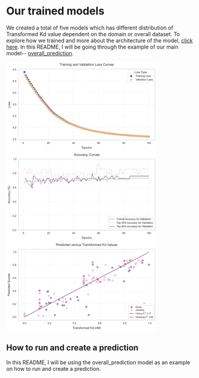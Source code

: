 # Our trained models

We created a total of five models which has different distribution of Transformed Kd value dependent on the domain or overall dataset. To explore how we trained and more about the architecture of the model, [click here](../toolkit_to_train).
In this README, I will be going through the example of our main model-- [overall_prediction](overall_prediction). 

<img src="overall_prediction/information/loss_curve.png" width="400"> <img src="overall_prediction/information/accuracy_curve.png" width="400"> <img src="overall_prediction/information/r_square_predicted_actual.png" width="400">


## How to run and create a prediction
In this README, I will be using the overall_prediction model as an example on how to run and create a prediction. 

